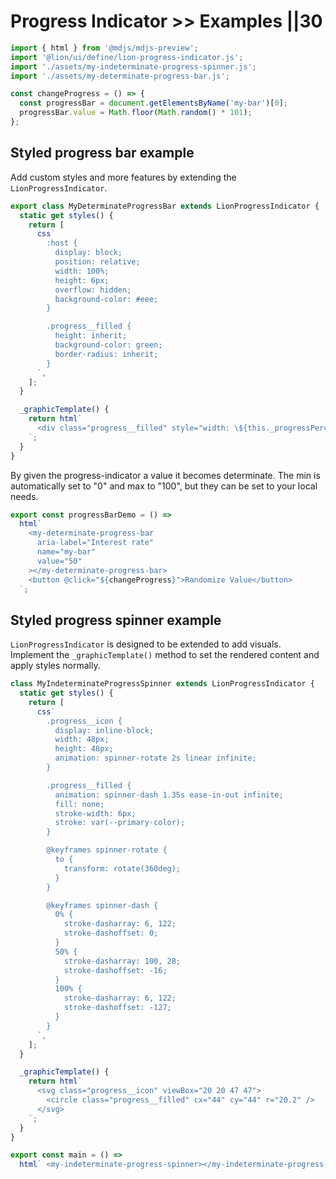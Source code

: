 # Progress Indicator >> Examples ||30

```js script
import { html } from '@mdjs/mdjs-preview';
import '@lion/ui/define/lion-progress-indicator.js';
import './assets/my-indeterminate-progress-spinner.js';
import './assets/my-determinate-progress-bar.js';

const changeProgress = () => {
  const progressBar = document.getElementsByName('my-bar')[0];
  progressBar.value = Math.floor(Math.random() * 101);
};
```

## Styled progress bar example

Add custom styles and more features by extending the `LionProgressIndicator`.

```js
export class MyDeterminateProgressBar extends LionProgressIndicator {
  static get styles() {
    return [
      css`
        :host {
          display: block;
          position: relative;
          width: 100%;
          height: 6px;
          overflow: hidden;
          background-color: #eee;
        }

        .progress__filled {
          height: inherit;
          background-color: green;
          border-radius: inherit;
        }
      `,
    ];
  }

  _graphicTemplate() {
    return html`
      <div class="progress__filled" style="width: \${this._progressPercentage}%"></div>
    `;
  }
}
```

By given the progress-indicator a value it becomes determinate.
The min is automatically set to "0" and max to "100", but they can be set to your local needs.

```js preview-story
export const progressBarDemo = () =>
  html`
    <my-determinate-progress-bar
      aria-label="Interest rate"
      name="my-bar"
      value="50"
    ></my-determinate-progress-bar>
    <button @click="${changeProgress}">Randomize Value</button>
  `;
```

## Styled progress spinner example

`LionProgressIndicator` is designed to be extended to add visuals. Implement the `_graphicTemplate()` method to set the rendered content and apply styles normally.

```js
class MyIndeterminateProgressSpinner extends LionProgressIndicator {
  static get styles() {
    return [
      css`
        .progress__icon {
          display: inline-block;
          width: 48px;
          height: 48px;
          animation: spinner-rotate 2s linear infinite;
        }

        .progress__filled {
          animation: spinner-dash 1.35s ease-in-out infinite;
          fill: none;
          stroke-width: 6px;
          stroke: var(--primary-color);
        }

        @keyframes spinner-rotate {
          to {
            transform: rotate(360deg);
          }
        }

        @keyframes spinner-dash {
          0% {
            stroke-dasharray: 6, 122;
            stroke-dashoffset: 0;
          }
          50% {
            stroke-dasharray: 100, 28;
            stroke-dashoffset: -16;
          }
          100% {
            stroke-dasharray: 6, 122;
            stroke-dashoffset: -127;
          }
        }
      `,
    ];
  }

  _graphicTemplate() {
    return html`
      <svg class="progress__icon" viewBox="20 20 47 47">
        <circle class="progress__filled" cx="44" cy="44" r="20.2" />
      </svg>
    `;
  }
}
```

```js preview-story
export const main = () =>
  html` <my-indeterminate-progress-spinner></my-indeterminate-progress-spinner> `;
```
